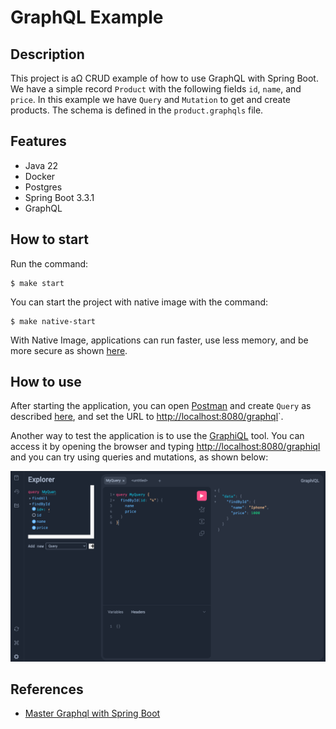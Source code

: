 # GraphQL Example

## Description

This project is aΩ CRUD example of how to use GraphQL with Spring Boot. We have a simple record `Product` with the following fields `id`, `name`, and `price`.
In this example we have `Query` and `Mutation` to get and create products. The schema is defined in the `product.graphqls` file.

## Features

- Java 22
- Docker
- Postgres
- Spring Boot 3.3.1
- GraphQL

## How to start

Run the command:

```shell
$ make start
```

You can start the project with native image with the command:

```shell
$ make native-start
```

With Native Image, applications can run faster, use less memory, and be more secure as
shown [here](https://github.com/valdemarjuniorr/spring-boot-graalvm-performance-comparation).

## How to use

After starting the application, you can open [Postman](https://www.postman.com/) and create `Query` as
described [here](https://learning.postman.com/docs/sending-requests/graphql/graphql-client-first-request/),
and set the URL to [http://localhost:8080/graphql](http://localhost:8080/graphql)`.

Another way to test the application is to use the [GraphiQL](https://www.electronjs.org/apps/graphiql) tool. You can access it by opening the browser
and typing [http://localhost:8080/graphiql](http://localhost:8080/graphiql) and you can try using queries and mutations, as shown below:

![graphiql-screen.png](assets/graphiql-screen.png)

## References
- [Master Graphql with Spring Boot](https://www.youtube.com/watch?v=eD-1KTK7fGc)

